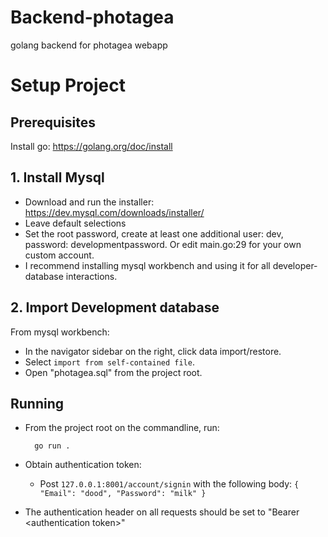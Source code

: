 # Backend-photagea
golang backend for photagea webapp

# Setup Project

## Prerequisites
Install go: https://golang.org/doc/install

## 1. Install Mysql
- Download and run the installer: https://dev.mysql.com/downloads/installer/
- Leave default selections
- Set the root password, create at least one additional user: dev,
password: developmentpassword. Or edit main.go:29 for your own custom
account.
- I recommend installing mysql workbench and using it for all
developer-database interactions.

## 2. Import Development database
From mysql workbench:
- In the navigator sidebar on the right, click data import/restore.
- Select `import from self-contained file`.
- Open "photagea.sql" from the project root.

## Running
- From the project root on the commandline, run: 
    
        go run .

- Obtain authentication token:
    - Post `127.0.0.1:8001/account/signin` with the following body:
`{
    "Email": "dood",
    "Password": "milk"
}`

- The authentication header on all requests should be set to "Bearer \<authentication token>"

